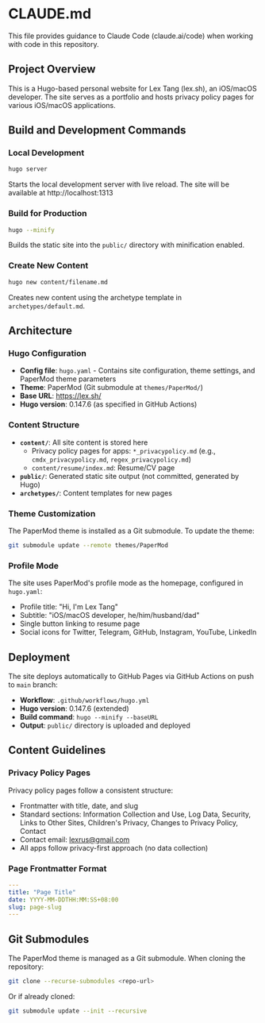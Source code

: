 # CLAUDE.md

This file provides guidance to Claude Code (claude.ai/code) when working with code in this repository.

## Project Overview

This is a Hugo-based personal website for Lex Tang (lex.sh), an iOS/macOS developer. The site serves as a portfolio and hosts privacy policy pages for various iOS/macOS applications.

## Build and Development Commands

### Local Development
```bash
hugo server
```
Starts the local development server with live reload. The site will be available at http://localhost:1313

### Build for Production
```bash
hugo --minify
```
Builds the static site into the `public/` directory with minification enabled.

### Create New Content
```bash
hugo new content/filename.md
```
Creates new content using the archetype template in `archetypes/default.md`.

## Architecture

### Hugo Configuration
- **Config file**: `hugo.yaml` - Contains site configuration, theme settings, and PaperMod theme parameters
- **Theme**: PaperMod (Git submodule at `themes/PaperMod/`)
- **Base URL**: https://lex.sh/
- **Hugo version**: 0.147.6 (as specified in GitHub Actions)

### Content Structure
- **`content/`**: All site content is stored here
  - Privacy policy pages for apps: `*_privacypolicy.md` (e.g., `cmdx_privacypolicy.md`, `regex_privacypolicy.md`)
  - `content/resume/index.md`: Resume/CV page
- **`public/`**: Generated static site output (not committed, generated by Hugo)
- **`archetypes/`**: Content templates for new pages

### Theme Customization
The PaperMod theme is installed as a Git submodule. To update the theme:
```bash
git submodule update --remote themes/PaperMod
```

### Profile Mode
The site uses PaperMod's profile mode as the homepage, configured in `hugo.yaml`:
- Profile title: "Hi, I'm Lex Tang"
- Subtitle: "iOS/macOS developer, he/him/husband/dad"
- Single button linking to resume page
- Social icons for Twitter, Telegram, GitHub, Instagram, YouTube, LinkedIn

## Deployment

The site deploys automatically to GitHub Pages via GitHub Actions on push to `main` branch:
- **Workflow**: `.github/workflows/hugo.yml`
- **Hugo version**: 0.147.6 (extended)
- **Build command**: `hugo --minify --baseURL`
- **Output**: `public/` directory is uploaded and deployed

## Content Guidelines

### Privacy Policy Pages
Privacy policy pages follow a consistent structure:
- Frontmatter with title, date, and slug
- Standard sections: Information Collection and Use, Log Data, Security, Links to Other Sites, Children's Privacy, Changes to Privacy Policy, Contact
- Contact email: lexrus@gmail.com
- All apps follow privacy-first approach (no data collection)

### Page Frontmatter Format
```yaml
---
title: "Page Title"
date: YYYY-MM-DDTHH:MM:SS+08:00
slug: page-slug
---
```

## Git Submodules

The PaperMod theme is managed as a Git submodule. When cloning the repository:
```bash
git clone --recurse-submodules <repo-url>
```

Or if already cloned:
```bash
git submodule update --init --recursive
```
